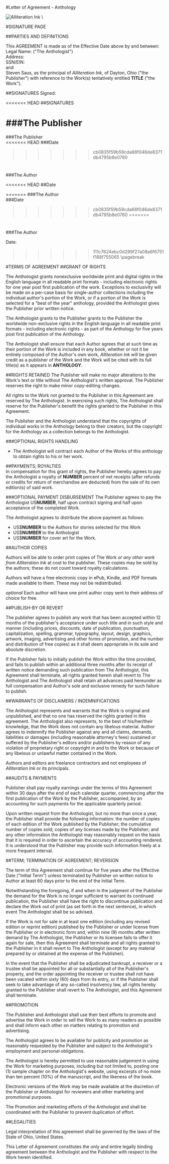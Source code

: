 #Letter of Agreement - Anthology

![](aink_logo.png "Alliteration Ink")  \  

#SIGNATURE PAGE

##PARTIES AND DEFINITIONS

This AGREEMENT is made as of the Effective Date above by and between:   
Legal Name:                                                   ("The Anthologist")   
Address:   
SSN/EIN:  
and   
Steven Saus, as the principal of *Alliteration Ink*, of Dayton, Ohio ("the Publisher") with reference to the Work(s) tentatively entitled **TITLE** ("the Work").  

##SIGNATURES
Signed:  
 
<<<<<<< HEAD
##SIGNATURES
 
###The Publisher  
=======
###The Publisher  
<<<<<<< HEAD
###Date  
>>>>>>> cb0835f59b59cda66f046de8371db4795b8e0760

#  
#
###The Author

<<<<<<< HEAD
##Date  

=======
###The Author  
###Date  
>>>>>>> cb0835f59b59cda66f046de8371db4795b8e0760
=======

#  
#
###The Author

Date: 

>>>>>>> 111c7624ebc0d299f27a08a6f6751f188f755065
\pagebreak

#TERMS OF AGREEMENT
##GRANT OF RIGHTS

The Anthologist grants nonexclusive worldwide print and digital rights in the English language in all readable print formats - including electronic rights for one year post first publication of the work.  Exceptions to exclusivity will be made on a per-case basis for single-author collections including the individual author's portion of the Work, or if a portion of the Work is selected for a "best of the year" anthology, provided the Anthologist gives the Publisher prior written notice.  

The Anthologist grants to the Publisher grants to the Publisher the worldwide non-exclusive rights in the English language in all readable print formats - including electronic rights - as part of the Anthology for five years post first publication of the Anthology.  

The Anthologist shall ensure that each Author agrees that at such time as their portion of the Work is included in any book, whether or not it be entirely composed of the Author's own work, *Alliteration Ink* will be given credit as a publisher of the Work and the Work will be cited with its full title(s) as it appears in **ANTHOLOGY**.   

##RIGHTS RETAINED
The Publisher will make no major alterations to the Work's text or title without The Anthologist's written approval. The Publisher reserves the right to make minor copy-editing changes.   

All rights to the Work not granted to the Publisher in this Agreement are reserved by The Anthologist. In exercising such rights, The Anthologist shall reserve for the Publisher's benefit the rights granted to the Publisher in this Agreement.   

The Publisher and the Anthologist understand that the copyrights of individual works in the Anthology belong to their creators, but the copyright for the Anthology as a collection belongs to the Anthologist.  

###OPTIONAL RIGHTS HANDLING
* The Anthologist will contract each Author of the Works of this anthology to obtain rights to his or her work.   

##PAYMENTS; ROYALTIES  
In compensation for this grant of rights, the Publisher hereby agrees to pay the Anthologist a royalty of **NUMBER** percent of net receipts (after refunds or credits for return of merchandise are deducted) from the sale of its own edition(s) of said work.   

###OPTIONAL PAYMENT DISBURSEMENT
The Publisher agrees to pay the Anthologist US**NUMBER**, half upon contract signing and half upon acceptance of the completed Work.           

The Anthologist agrees to distribute the above payment as follows:   
* US$**NUMBER** to the Authors for stories selected for this Work  
* US$**NUMBER** to the Anthologist  
* US$**NUMBER** for cover art for the Work.  

##AUTHOR COPIES

Authors will be able to order print copies of The Work *or any other work from Alliteration Ink* at cost to the publisher.  These copies may be sold by the authors;  these do not count toward royalty calculations.

Authors will have a free electronic copy in ePub, Kindle, and PDF formats made available to them.  These may not be redistributed.  

*optional* Each author will have one print author copy sent to their address of choice for free.  

##PUBLISH-BY OR REVERT

The publisher agrees to publish any work that has been accepted within 12 months of the publisher's acceptance under such title and in such style and manner (including prices, discounts, date of publication, punctuation, capitalization, spelling, grammar, typography, layout, design, graphics, artwork, imaging, advertising and other forms of promotion, and the number and distribution of free copies) as it shall deem appropriate in its sole and absolute discretion.  

If the Publisher fails to initially publish the Work within the time provided, and fails to publish within an additional three months after its receipt of written notice demanding such publication from The Anthologist, this Agreement shall terminate, all rights granted herein shall revert to The Anthologist and The Anthologist shall retain all advances paid hereunder as full compensation and Author's sole and exclusive remedy for such failure to publish.   

##WARRANTS OF DISCLAIMERS / INDEMNIFICATIONS

The Anthologist represents and warrants that the Work is original and unpublished, and that no one has reserved the rights granted in this agreement. The Anthologist also represents, to the best of his/her/their knowledge, that the Work does not contain any libelous material. Author agrees to indemnify the Publisher against any and all claims, demands, liabilities or damages (including reasonable attorney's fees) sustained or suffered by the Publisher's editors and/or publishers by reason of any violation of proprietary right or copyright in and to the Work or because of any libelous or unlawful matter contained in the Work.   

Authors and editors are freelance contractors and not employees of *Alliteration Ink* or its principals.  

##AUDITS & PAYMENTS

Publisher shall pay royalty earnings under the terms of this Agreement within 30 days after the end of each calendar quarter, commencing after the first publication of the Work by the Publisher, accompanied, by an accounting for such payments for the applicable quarterly period.   

Upon written request from the Anthologist, but no more than once a year, the Publisher shall provide the following information: the number of copies of each edition of the Work published by the Publisher; the cumulative number of copies sold; copies of any licenses made by the Publisher; and any other information the Anthologist may reasonably request on the basis that it is required in order to ascertain the accuracy of accounting rendered. It is understood that the Publisher may provide such information freely at a more frequent interval.  

##TERM; TERMINATION OF AGREEMENT; REVERSION

The term of this Agreement shall continue for five years after the Effective Date ("Initial Term") unless terminated by Publisher on written notice to Author at least 60 days prior to the end of the Initial Term.   

Notwithstanding the foregoing, if and when in the judgment of the Publisher the demand for the Work is no longer sufficient to warrant its continued publication, the Publisher shall have the right to discontinue publication and declare the Work out of print (as set forth in the next sentence), in which event The Anthologist shall be so advised.   

If the Work is not for sale in at least one edition (including any revised edition or reprint edition) published by the Publisher or under license from the Publisher or in electronic form and, within nine (9) months after written demand by The Anthologist, the Publisher or its licensee fails to offer it again for sale, then this Agreement shall terminate and all rights granted to the Publisher in it shall revert to The Anthologist (except for any material prepared by or obtained at the expense of the Publisher).

In the event that the Publisher shall be adjudicated bankrupt, a receiver or a trustee shall be appointed for all or substantially all of the Publisher's property, and the order appointing the receiver or trustee shall not have been vacated within sixty (60) days from its entry, or if the Publisher shall seek to take advantage of any so-called insolvency law, all rights hereby granted to the Publisher shall revert to The Anthologist, and this Agreement shall terminate.   

##PROMOTION

The Publisher and Anthologist shall use their best efforts to promote and advertise the Work in order to sell the Work to as many readers as possible and shall inform each other on matters relating to promotion and advertising.   

The Anthologist agrees to be available for publicity and promotion as reasonably requested by the Publisher and subject to the Anthologist's employment and personal obligations.   

The Anthologist is hereby permitted to use reasonable judgement in using the Work for marketing purposes, including but not limited to, posting one (1) sample chapter on the Anthologist's website, using excerpts of no more than ten percent (10%) of the manuscript, and the likeness of the book.   

Electronic versions of the Work may be made available at the discretion of the Publisher or Anthologist for reviewers and other marketing and promotional purposes.            

The Promotion and marketing efforts of the Anthologist and shall be coordinated with the Publisher to prevent duplication of effort.   

##LEGALITIES

Legal interpretation of this agreement shall be governed by the laws of the State of Ohio, United States.  

This Letter of Agreement constitutes the only and entire legally binding agreement between the Anthologist and the Publisher with respect to the Work herein identified.   
